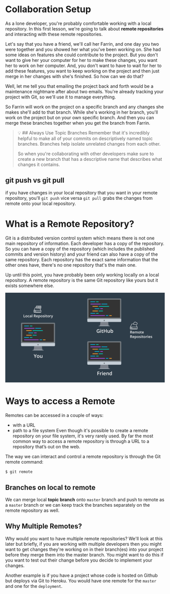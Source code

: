 # Collaboration Setup
As a lone developer, you're probably comfortable working with a local repository. In this first lesson, we're going to talk about **remote repositories** and interacting with these remote repositories.

Let's say that you have a friend, we'll call her Farrin, and one day you two were together and you showed her what you've been working on. She had some ideas on features she could contribute to the project. But you don't want to give her your computer for her to make these changes, you want her to work on her computer. And, you don't want to have to wait for her to add these features, you want to keep working on the project and then just merge in her changes with she's finished. So how can we do that?

Well, let me tell you that emailing the project back and forth would be a maintenance nightmare after about two emails. You're already tracking your project with Git, so we'll use it to manage everything.

So Farrin will work on the project on a specific branch and any changes she makes she'll add to that branch. While she's working in her branch, you'll work on the project but on your own specific branch. And then you can merge these branches together when you get the branch from Farrin.

> 💡 ## Always Use Topic Branches
> Remember that it's incredibly helpful to make all of your commits on descriptively named topic branches.  Branches help isolate unrelated changes from each other.
> 
> So when you're collaborating with other developers make sure to create a new branch that has a descriptive name that describes what changes it contains.

## git push vs git pull
if you have changes in your local repository that you want in your remote repository, you'll ```git push```
vice versa ```git pull``` grabs the changes from remote onto your local repository.

# What is a Remote Repository?
Git is a distributed version control system which means there is not one main repository of information. Each developer has a copy of the repository. So you can have a copy of the repository (which includes the published commits and version history) and your friend can also have a copy of the same repository. Each repository has the exact same information that the other ones have, there's no one repository that's the main one.

Up until this point, you have probably been only working locally on a local repository. A remote repository is the same Git repository like yours but it exists somewhere else.

![git remote repos](git_img/ud456-l1-02-local-and-remote-repos.png)

# Ways to access a Remote
Remotes can be accessed in a couple of ways:

- with a URL
- path to a file system
Even though it's possible to create a remote repository on your file system, it's very rarely used. By far the most common way to access a remote repository is through a URL to a repository that’s out on the web.

The way we can interact and control a remote repository is through the Git remote command:
```
$ git remote
```

## Branches on local to remote
We can merge local **topic branch** onto ```master``` branch and push to remote as a ```master``` branch
or we can keep track the branches separately on the remote repository as well.

## Why Multiple Remotes?
Why would you want to have multiple remote repositories? We'll look at this later but briefly, if you are working with multiple developers then you might want to get changes they're working on in their branch(es) into your project before they merge them into the master branch. You might want to do this if you want to test out their change before you decide to implement your changes.

Another example is if you have a project whose code is hosted on Github but deploys via Git to Heroku. You would have one remote for the ```master``` and one for the ```deployment```.